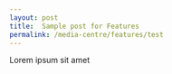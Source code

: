 ```yaml
---
layout: post
title:  Sample post for Features
permalink: /media-centre/features/test
---
```

Lorem ipsum sit amet
